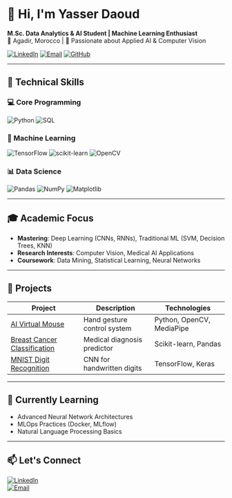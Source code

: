 # 👋 Hi, I'm Yasser Daoud
**M.Sc. Data Analytics & AI Student | Machine Learning Enthusiast**  
📍 Agadir, Morocco | 🎯 Passionate about Applied AI & Computer Vision  

[![LinkedIn](https://img.shields.io/badge/LinkedIn-Connect-0A66C2?logo=linkedin)](https://linkedin.com/in/yasser-daoud-799893288)
[![Email](https://img.shields.io/badge/Email-Contact%20Me-EA4335?logo=gmail&logoColor=white)](mailto:yasser.daoud@edu.uiz.ac.ma)
[![GitHub](https://img.shields.io/badge/GitHub-Projects-181717?logo=github)](https://github.com/Darkfazer)

---

## 🔧 Technical Skills
### 💻 Core Programming
![Python](https://img.shields.io/badge/Python-Proficient-3776AB?logo=python&logoColor=white)
![SQL](https://img.shields.io/badge/SQL-Intermediate-4479A1?logo=postgresql&logoColor=white)

### 🤖 Machine Learning
![TensorFlow](https://img.shields.io/badge/TensorFlow-Experienced-FF6F00?logo=tensorflow)
![scikit-learn](https://img.shields.io/badge/scikit--learn-Experienced-F7931E?logo=scikit-learn)
![OpenCV](https://img.shields.io/badge/OpenCV-Experienced-5C3EE8?logo=opencv)

### 📊 Data Science
![Pandas](https://img.shields.io/badge/Pandas-Experienced-150458?logo=pandas)
![NumPy](https://img.shields.io/badge/NumPy-Experienced-013243?logo=numpy)
![Matplotlib](https://img.shields.io/badge/Matplotlib-Experienced-11557C?logo=matplotlib)

---

## 🎓 Academic Focus
- **Mastering**: Deep Learning (CNNs, RNNs), Traditional ML (SVM, Decision Trees, KNN)
- **Research Interests**: Computer Vision, Medical AI Applications
- **Coursework**: Data Mining, Statistical Learning, Neural Networks

---

## 🚀 Projects
| Project | Description | Technologies |
|---------|-------------|--------------|
| [AI Virtual Mouse](https://github.com/Darkfazer/ai-virtual-mouse) | Hand gesture control system | Python, OpenCV, MediaPipe |
| [Breast Cancer Classification](https://github.com/Darkfazer/breast-cancer-classification) | Medical diagnosis predictor | Scikit-learn, Pandas |
| [MNIST Digit Recognition](https://github.com/Darkfazer/) | CNN for handwritten digits | TensorFlow, Keras |

---

## 🌱 Currently Learning
- Advanced Neural Network Architectures
- MLOps Practices (Docker, MLflow)
- Natural Language Processing Basics

---

## 📫 Let's Connect
[![LinkedIn](https://img.shields.io/badge/LinkedIn-Connect%20Professionally-0A66C2?style=flat&logo=linkedin)](https://linkedin.com/in/yasser-daoud-799893288)  
[![Email](https://img.shields.io/badge/Email-yasser.daoud@edu.uiz.ac.ma-D14836?style=flat&logo=gmail)](mailto:yasser.daoud@edu.uiz.ac.ma)
